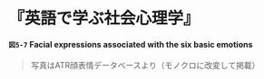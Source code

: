 # 『英語で学ぶ社会心理学』

#### `図5-7` Facial expressions associated with the six basic emotions
> 写真はATR顔表情データベースより（モノクロに改変して掲載）